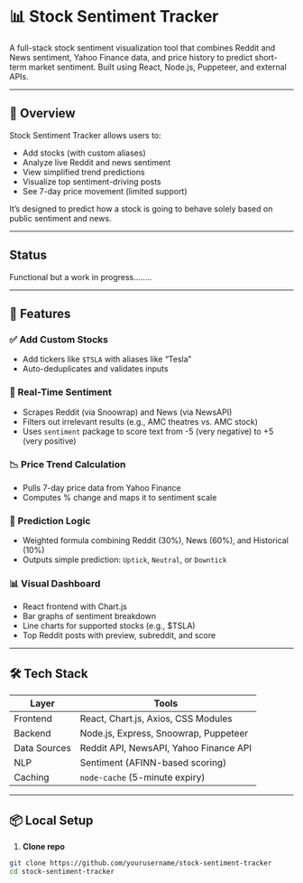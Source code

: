 
# 📊 Stock Sentiment Tracker

A full-stack stock sentiment visualization tool that combines Reddit and News sentiment, Yahoo Finance data, and price history to predict short-term market sentiment. Built using React, Node.js, Puppeteer, and external APIs.

---

## 🌟 Overview

Stock Sentiment Tracker allows users to:

- Add stocks (with custom aliases)
- Analyze live Reddit and news sentiment
- View simplified trend predictions
- Visualize top sentiment-driving posts
- See 7-day price movement (limited support)

It’s designed to predict how a stock is going to behave solely based on public sentiment and news.

---

## Status

Functional but a work in progress........

---

## 🧠 Features

### ✅ Add Custom Stocks
- Add tickers like `$TSLA` with aliases like “Tesla”
- Auto-deduplicates and validates inputs

### 📰 Real-Time Sentiment
- Scrapes Reddit (via Snoowrap) and News (via NewsAPI)  
- Filters out irrelevant results (e.g., AMC theatres vs. AMC stock)
- Uses `sentiment` package to score text from -5 (very negative) to +5 (very positive)

### 📉 Price Trend Calculation
- Pulls 7-day price data from Yahoo Finance
- Computes % change and maps it to sentiment scale

### 🧪 Prediction Logic
- Weighted formula combining Reddit (30%), News (60%), and Historical (10%)
- Outputs simple prediction: `Uptick`, `Neutral`, or `Downtick`

### 📊 Visual Dashboard
- React frontend with Chart.js
- Bar graphs of sentiment breakdown
- Line charts for supported stocks (e.g., $TSLA)
- Top Reddit posts with preview, subreddit, and score

---

## 🛠️ Tech Stack

| Layer        | Tools                                     |
|--------------|-------------------------------------------|
| Frontend     | React, Chart.js, Axios, CSS Modules       |
| Backend      | Node.js, Express, Snoowrap, Puppeteer     |
| Data Sources | Reddit API, NewsAPI, Yahoo Finance API    |
| NLP          | Sentiment (AFINN-based scoring)           |
| Caching      | `node-cache` (5-minute expiry)            |

---

## 📦 Local Setup

1. **Clone repo**
```bash
git clone https://github.com/yourusername/stock-sentiment-tracker
cd stock-sentiment-tracker
